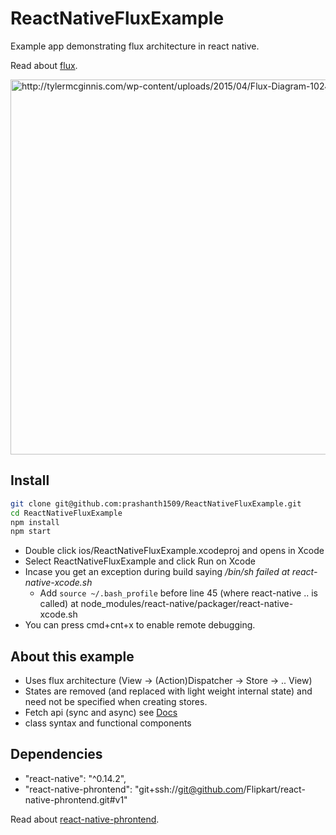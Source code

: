 # ReactNativeFluxExample
Example app demonstrating flux architecture in react native.

Read about [flux](https://facebook.github.io/flux).

<img src="http://tylermcginnis.com/wp-content/uploads/2015/04/Flux-Diagram-1024x853.png" width="600" alt="http://tylermcginnis.com/wp-content/uploads/2015/04/Flux-Diagram-1024x853.png">

## Install 

```sh
git clone git@github.com:prashanth1509/ReactNativeFluxExample.git
cd ReactNativeFluxExample
npm install
npm start
```

* Double click ios/ReactNativeFluxExample.xcodeproj and opens in Xcode
* Select ReactNativeFluxExample and click Run on Xcode
* Incase you get an exception during build saying */bin/sh failed at react-native-xcode.sh*
  * Add ```source ~/.bash_profile``` before line 45 (where react-native .. is called) at node_modules/react-native/packager/react-native-xcode.sh
* You can press cmd+cnt+x to enable remote debugging.

## About this example
* Uses flux architecture (View -> (Action)Dispatcher -> Store -> .. View)
* States are removed (and replaced with light weight internal state) and need not be specified when creating stores. 
* Fetch api (sync and async) see [Docs](https://facebook.github.io/react-native/docs/network.html)
* class syntax and functional components

## Dependencies
* "react-native": "^0.14.2",
* "react-native-phrontend": "git+ssh://git@github.com/Flipkart/react-native-phrontend.git#v1"

Read about [react-native-phrontend](https://github.com/Flipkart/react-native-phrontend).
